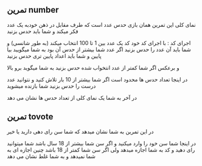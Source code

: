 تمرین number 
-

نمای کلی این تمرین همان بازی حدس عدد است 
که طرف مقابل در ذهن خودبه یک عدد فکر میکند و شما باید حدس بزنید

 اجرای کد :
 با اجرای کد خود کد یک عدد بین 1 تا 100 انتخاب میکند (به طور شانسی) و شما باید آن عدد را حدس بزنید 
اگر عدد شما بیشتر از حدس آن بود به شما میگویید بیا پایین و شما باید اعداد پایین تری حدس بزنید 

و برعکس اگر شما کمتر از عدد انتخواب شده حدس بزنید به شما میگوید برو بالا 

در اینجا تعداد حدس ها محدود است اگر شما بیشتر از 10 بار تلاش کنید و نتوانید عدد درست را حدس بزنید شما بازنده میشوید

در آخر به شما یک نمای کلی از تعداد حدس ها نشان می دهد 

تمرین tovote
- 
در این تمرین به شما نشان میدهد که شما سن رای دهی دارید یا خیر 

در اینجا شما سن خود را وارد میکنید و اگر سن شما بیشتر از 18 سال باشد شما میتوانید رای دهید و کد به شما اجازه میدهد ولی اگر سن شما کمتر از 18 باشد چنین اجازه ای به شما نمیدهد و به شما غلط نشان می دهد